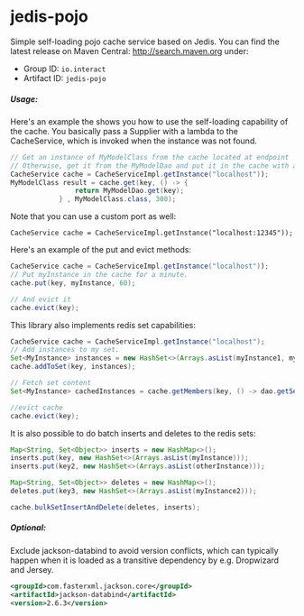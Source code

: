 # jedis-pojo
Simple self-loading pojo cache service based on Jedis. 
You can find the latest release on Maven Central: <http://search.maven.org> under:
- Group ID: ``io.interact``
- Artifact ID: ``jedis-pojo``

##### Usage:
Here's an example the shows you how to use the self-loading capability of the cache.
You basically pass a Supplier with a lambda to the CacheService, which is invoked when
the instance was not found.
```java
// Get an instance of MyModelClass from the cache located at endpoint 'localhost' when it was found.
// Otherwise, get it from the MyModelDao and put it in the cache with a TTL of 5 minutes.
CacheService cache = CacheServiceImpl.getInstance("localhost"));
MyModelClass result = cache.get(key, () -> {
                return MyModelDao.get(key);
            } , MyModelClass.class, 300);
```

Note that you can use a custom port as well:
```
CacheService cache = CacheServiceImpl.getInstance("localhost:12345"));
```

Here's an example of the put and evict methods:
```java
CacheService cache = CacheServiceImpl.getInstance("localhost"));
// Put myInstance in the cache for a minute.
cache.put(key, myInstance, 60);

// And evict it
cache.evict(key);
```

This library also implements redis set capabilities: 
```java 
CacheService cache = CacheServiceImpl.getInstance("localhost");
// Add instances to my set. 
Set<MyInstance> instances = new HashSet<>(Arrays.asList(myInstance1, myInstance2));
cache.addToSet(key, instances);

// Fetch set content
Set<MyInstance> cachedInstances = cache.getMembers(key, () -> dao.getSet(key), MyInstance.class);

//evict cache
cache.evict(key);
```
It is also possible to do batch inserts and deletes to the redis sets: 
```java
Map<String, Set<Object>> inserts = new HashMap<>();
inserts.put(key, new HashSet<>(Arrays.asList(myInstance)));
inserts.put(key2, new HashSet<>(Arrays.asList(otherInstance)));

Map<String, Set<Object>> deletes = new HashMap<>();
deletes.put(key3, new HashSet<>(Arrays.asList(myInstance2)));

cache.bulkSetInsertAndDelete(deletes, inserts);
```
##### Optional:
Exclude jackson-databind to avoid version conflicts, which can typically happen when it
is loaded as a transitive dependency by e.g. Dropwizard and Jersey.
```xml
<groupId>com.fasterxml.jackson.core</groupId>
<artifactId>jackson-databind</artifactId>
<version>2.6.3</version>
```
